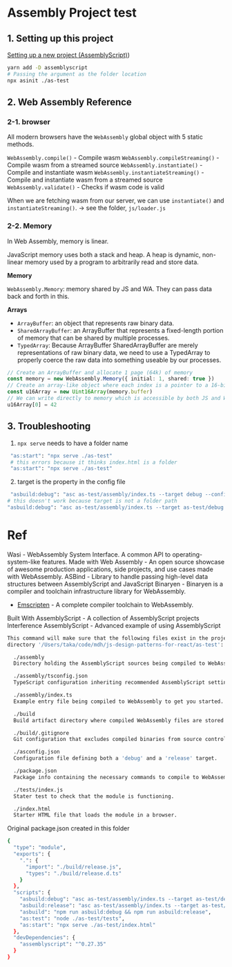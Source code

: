 # Assembly Project test

## 1. Setting up this project

[Setting up a new project (AssemblyScript)](https://www.assemblyscript.org/getting-started.html#setting-up-a-new-project))

```bash
yarn add -D assemblyscript
# Passing the argument as the folder location
npx asinit ./as-test
```

## 2. Web Assembly Reference

### 2-1. browser

All modern browsers have the `WebAssembly` global object with 5 static methods.

`WebAssembly.compile()` - Compile wasm
`WebAssembly.compileStreaming()` - Compile wasm from a streamed source
`WebAssembly.instantiate()` - Compile and instantiate wasm
`WebAssembly.instantiateStreaming()` - Compile and instantiate wasm from a streamed source
`WebAssembly.validate()` - Checks if wasm code is valid

When we are fetching wasm from our server, we can use `instantiate()` and `instantiateStreaming()`. -> see the folder, `js/loader.js`

### 2-2. Memory

In Web Assembly, memory is linear.

JavaScript memory uses both a stack and heap. A heap is dynamic, non-linear memory used by a program to arbitrarily read and store data.

**Memory**

`WebAssembly.Memory`: memory shared by JS and WA. They can pass data back and forth in this.

**Arrays**

- `ArrayBuffer`: an object that represents raw binary data.
- `SharedArrayBuffer`: an ArrayBuffer that represents a fixed-length portion of memory that can be shared by multiple processes.
- `TypedArray`: Because ArrayBuffer SharedArrayBuffer are merely representations of raw binary data, we need to use a TypedArray to properly coerce the raw data into something useable by our processes.

```ts
// Create an ArrayBuffer and allocate 1 page (64k) of memory
const memory = new WebAssembly.Memory({ initial: 1, shared: true })
// Create an array-like object where each index is a pointer to a 16-bit unsigned integer
const u16Array = new Uint16Array(memory.buffer)
// We can write directly to memory which is accessible by both JS and WA
u16Array[0] = 42
```

## 3. Troubleshooting

1. `npx serve` needs to have a folder name

```bash
 "as:start": "npx serve ./as-test"
 # this errors because it thinks index.html is a folder
 "as:start": "npx serve ./as-test"
```

2. target is the property in the config file

```bash
 "asbuild:debug": "asc as-test/assembly/index.ts --target debug --config ./as-test/asconfig.json",
# this doesn't work because target is not a folder path
"asbuild:debug": "asc as-test/assembly/index.ts --target as-test/debug --config ./as-test/asconfig.json",
```

# Ref

Wasi - WebAssembly System Interface. A common API to operating-system-like features.
Made with Web Assembly - An open source showcase of awesome production applications, side projects, and use cases made with WebAssembly.
ASBind - Library to handle passing high-level data structures between AssemblyScript and JavaScript
Binaryen - Binaryen is a compiler and toolchain infrastructure library for WebAssembly.

- [Emscripten](https://emscripten.org/docs/getting_started/Tutorial.html) - A complete compiler toolchain to WebAssembly.

Built With AssemblyScript - A collection of AssemblyScript projects
Interference AssemblyScript - Advanced example of using AssemblyScript

```bash
This command will make sure that the following files exist in the project
directory '/Users/taka/code/mdh/js-design-patterns-for-react/as-test':

  ./assembly
  Directory holding the AssemblyScript sources being compiled to WebAssembly.

  ./assembly/tsconfig.json
  TypeScript configuration inheriting recommended AssemblyScript settings.

  ./assembly/index.ts
  Example entry file being compiled to WebAssembly to get you started.

  ./build
  Build artifact directory where compiled WebAssembly files are stored.

  ./build/.gitignore
  Git configuration that excludes compiled binaries from source control.

  ./asconfig.json
  Configuration file defining both a 'debug' and a 'release' target.

  ./package.json
  Package info containing the necessary commands to compile to WebAssembly.

  ./tests/index.js
  Stater test to check that the module is functioning.

  ./index.html
  Starter HTML file that loads the module in a browser.
```

Original package.json created in this folder

```bash
{
  "type": "module",
  "exports": {
    ".": {
      "import": "./build/release.js",
      "types": "./build/release.d.ts"
    }
  },
  "scripts": {
    "asbuild:debug": "asc as-test/assembly/index.ts --target as-test/debug --config as-test/asconfig.json",
    "asbuild:release": "asc as-test/assembly/index.ts --target as-test/release --config as-test/asconfig.json",
    "asbuild": "npm run asbuild:debug && npm run asbuild:release",
    "as:test": "node ./as-test/tests",
    "as:start": "npx serve ./as-test/index.html"
  },
  "devDependencies": {
    "assemblyscript": "^0.27.35"
  }
}
```
